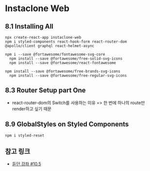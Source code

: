 # Instaclone Web

## 8.1 Installing All

```command
npx create-react-app instaclone-web
npm i styled-components react-hook-form react-router-dom @apollo/client graphql react-helmet-async

npm i --save @fortawesome/fontawesome-svg-core
  npm install --save @fortawesome/free-solid-svg-icons
  npm install --save @fortawesome/react-fontawesome

npm install --save @fortawesome/free-brands-svg-icons
  npm install --save @fortawesome/free-regular-svg-icons
```

## 8.3 Router Setup part One

- react-router-dom의 Switch를 사용하는 이유 => 한 번에 하나의 route만 render하고 싶기 때문

## 8.9 GlobalStyles on Styled Components

```command
npm i styled-reset
```

## 참고 링크

- [듣던 강좌 #10.5](https://nomadcoders.co/instaclone/lectures/2489)
